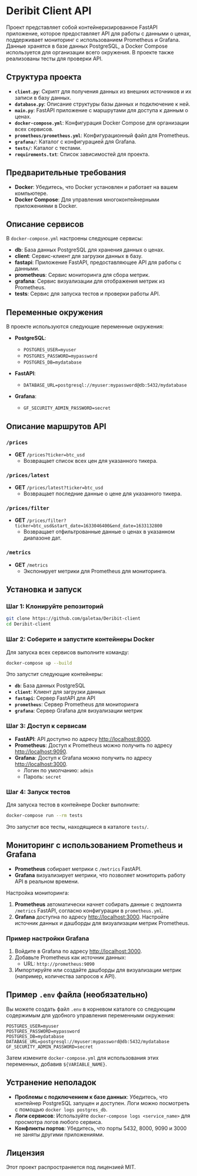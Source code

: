 # Deribit Client API

Проект представляет собой контейнеризированное FastAPI приложение, которое предоставляет API для работы с данными о ценах, поддерживает мониторинг с использованием Prometheus и Grafana. Данные хранятся в базе данных PostgreSQL, а Docker Compose используется для организации всего окружения. В проекте также реализованы тесты для проверки API.

## Структура проекта

- **`client.py`**: Скрипт для получения данных из внешних источников и их записи в базу данных.
- **`database.py`**: Описание структуры базы данных и подключение к ней.
- **`main.py`**: FastAPI приложение с маршрутами для доступа к данным о ценах.
- **`docker-compose.yml`**: Конфигурация Docker Compose для организации всех сервисов.
- **`prometheus/prometheus.yml`**: Конфигурационный файл для Prometheus.
- **`grafana/`**: Каталог с конфигурацией для Grafana.
- **`tests/`**: Каталог с тестами.
- **`requirements.txt`**: Список зависимостей для проекта.

## Предварительные требования

- **Docker**: Убедитесь, что Docker установлен и работает на вашем компьютере.
- **Docker Compose**: Для управления многоконтейнерными приложениями в Docker.

## Описание сервисов

В `docker-compose.yml` настроены следующие сервисы:

- **db**: База данных PostgreSQL для хранения данных о ценах.
- **client**: Сервис-клиент для загрузки данных в базу.
- **fastapi**: Приложение FastAPI, предоставляющее API для работы с данными.
- **prometheus**: Сервис мониторинга для сбора метрик.
- **grafana**: Сервис визуализации для отображения метрик из Prometheus.
- **tests**: Сервис для запуска тестов и проверки работы API.

## Переменные окружения

В проекте используются следующие переменные окружения:

- **PostgreSQL**:
  - `POSTGRES_USER=myuser`
  - `POSTGRES_PASSWORD=mypassword`
  - `POSTGRES_DB=mydatabase`

- **FastAPI**:
  - `DATABASE_URL=postgresql://myuser:mypassword@db:5432/mydatabase`

- **Grafana**:
  - `GF_SECURITY_ADMIN_PASSWORD=secret`

## Описание маршрутов API

### `/prices`
- **GET** `/prices?ticker=btc_usd`
  - Возвращает список всех цен для указанного тикера.

### `/prices/latest`
- **GET** `/prices/latest?ticker=btc_usd`
  - Возвращает последние данные о цене для указанного тикера.

### `/prices/filter`
- **GET** `/prices/filter?ticker=btc_usd&start_date=1633046400&end_date=1633132800`
  - Возвращает отфильтрованные данные о ценах в указанном диапазоне дат.

### `/metrics`
- **GET** `/metrics`
  - Экспонирует метрики для Prometheus для мониторинга.

## Установка и запуск

### Шаг 1: Клонируйте репозиторий

```bash
git clone https://github.com/galetaa/Deribit-client
cd Deribit-client
```

### Шаг 2: Соберите и запустите контейнеры Docker

Для запуска всех сервисов выполните команду:

```bash
docker-compose up --build
```

Это запустит следующие контейнеры:
- **`db`**: База данных PostgreSQL
- **`client`**: Клиент для загрузки данных
- **`fastapi`**: Сервер FastAPI для API
- **`prometheus`**: Сервер Prometheus для мониторинга
- **`grafana`**: Сервер Grafana для визуализации метрик

### Шаг 3: Доступ к сервисам

- **FastAPI**: API доступно по адресу [http://localhost:8000](http://localhost:8000).
- **Prometheus**: Доступ к Prometheus можно получить по адресу [http://localhost:9090](http://localhost:9090).
- **Grafana**: Доступ к Grafana можно получить по адресу [http://localhost:3000](http://localhost:3000).
  - Логин по умолчанию: `admin`
  - Пароль: `secret`

### Шаг 4: Запуск тестов

Для запуска тестов в контейнере Docker выполните:

```bash
docker-compose run --rm tests
```

Это запустит все тесты, находящиеся в каталоге `tests/`.

## Мониторинг с использованием Prometheus и Grafana

- **Prometheus** собирает метрики с `/metrics` FastAPI.
- **Grafana** визуализирует метрики, что позволяет мониторить работу API в реальном времени.

Настройка мониторинга:
1. **Prometheus** автоматически начнет собирать данные с эндпоинта `/metrics` FastAPI, согласно конфигурации в `prometheus.yml`.
2. **Grafana** доступна по адресу [http://localhost:3000](http://localhost:3000). Настройте источник данных и дашборды для визуализации метрик Prometheus.

### Пример настройки Grafana

1. Войдите в Grafana по адресу [http://localhost:3000](http://localhost:3000).
2. Добавьте Prometheus как источник данных:
   - URL: `http://prometheus:9090`
3. Импортируйте или создайте дашборды для визуализации метрик (например, количества запросов к API).

## Пример `.env` файла (необязательно)

Вы можете создать файл `.env` в корневом каталоге со следующим содержимым для удобного управления переменными окружения:

```env
POSTGRES_USER=myuser
POSTGRES_PASSWORD=mypassword
POSTGRES_DB=mydatabase
DATABASE_URL=postgresql://myuser:mypassword@db:5432/mydatabase
GF_SECURITY_ADMIN_PASSWORD=secret
```

Затем измените `docker-compose.yml` для использования этих переменных, добавив `${VARIABLE_NAME}`.

## Устранение неполадок

- **Проблемы с подключением к базе данных**: Убедитесь, что контейнер PostgreSQL запущен и доступен. Логи можно посмотреть с помощью `docker logs postgres_db`.
- **Логи сервисов**: Используйте `docker-compose logs <service_name>` для просмотра логов любого сервиса.
- **Конфликты портов**: Убедитесь, что порты 5432, 8000, 9090 и 3000 не заняты другими приложениями.


## Лицензия

Этот проект распространяется под лицензией MIT.
